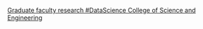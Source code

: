 [Graduate faculty research   #DataScience   College of Science and Engineering](https://qi.tc/qi/118399)